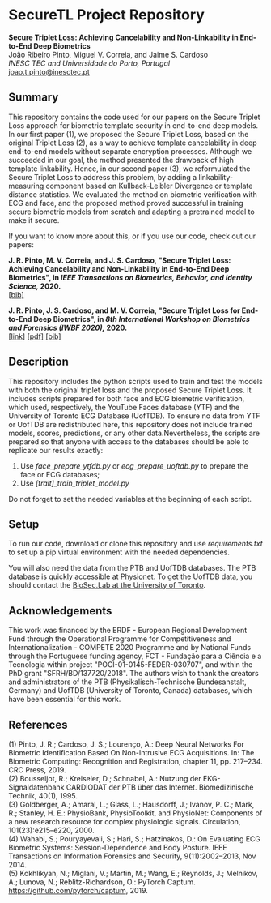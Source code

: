 # SecureTL Project Repository

**Secure Triplet Loss: Achieving Cancelability and Non-Linkability in End-to-End Deep Biometrics**    
João Ribeiro Pinto, Miguel V. Correia, and Jaime S. Cardoso    
*INESC TEC and Universidade do Porto, Portugal*   
joao.t.pinto@inesctec.pt

## Summary
This repository contains the code used for our papers on the Secure Triplet Loss approach for biometric template security in end-to-end deep models. In our first paper (1), we proposed the Secure Triplet Loss, based on the original Triplet Loss (2), as a way to achieve template cancelability in deep end-to-end models without separate encryption processes. Although we succeeded in our goal, the method presented the drawback of high template linkability. Hence, in our second paper (3), we reformulated the Secure Triplet Loss to address this problem, by adding a linkability-measuring component based on Kullback-Leibler Divergence or template distance statistics. We evaluated the method on biometric verification with ECG and face, and the proposed method proved successful in training secure biometric models from scratch and adapting a pretrained model to make it secure.

If you want to know more about this, or if you use our code, check out our papers:  

**J. R. Pinto, M. V. Correia, and J. S. Cardoso, "Secure Triplet Loss: Achieving Cancelability and Non-Linkability in End-to-End Deep Biometrics", in *IEEE Transactions on Biometrics, Behavior, and Identity Science,* 2020.**    
[[bib]](https://github.com/jtrpinto/xECG/blob/master/citation_tbiom.bib)

**J. R. Pinto, J. S. Cardoso, and M. V. Correia, "Secure Triplet Loss for End-to-End Deep Biometrics", in *8th International Workshop on Biometrics and Forensics (IWBF 2020),* 2020.**    
[[link]](https://ieeexplore.ieee.org/document/9107958) [[pdf]](https://jtrpinto.github.io/files/pdf/jpinto2020iwbf.pdf) [[bib]](https://jtrpinto.github.io/files/bibtex/jpinto2020iwbf1.bib)

## Description
This repository includes the python scripts used to train and test the models with both the original triplet loss and the proposed Secure Triplet Loss. It includes scripts prepared for both face and ECG biometric verification, which used, respectively, the YouTube Faces database (YTF) and the University of Toronto ECG Database (UofTDB). To ensure no data from YTF or UofTDB are redistributed here, this repository does not include trained models, scores, predictions, or any other data.Nevertheless, the scripts are prepared so that anyone with access to the databases should be able to replicate our results exactly:
1. Use *face_prepare_ytfdb.py* or *ecg_prepare_uoftdb.py* to prepare the face or ECG databases;
2. Use *[trait]_train_triplet_model.py*

Do not forget to set the needed variables at the beginning of each script.

## Setup
To run our code, download or clone this repository and use *requirements.txt* to set up a pip virtual environment with the needed dependencies.

You will also need the data from the PTB and UofTDB databases. The PTB database is quickly accessible at [Physionet](https://physionet.org/content/ptbdb/1.0.0/). To get the UofTDB data, you should contact the [BioSec.Lab at the University of Toronto](https://www.comm.utoronto.ca/~biometrics/). 

## Acknowledgements
This work was financed by the ERDF - European Regional Development Fund through the Operational Programme for Competitiveness and Internationalization - COMPETE 2020 Programme and by National Funds through the Portuguese funding agency, FCT - Fundação para a Ciência e a Tecnologia within project "POCI-01-0145-FEDER-030707", and within the PhD grant "SFRH/BD/137720/2018". The authors wish to thank the creators and administrators of the PTB (Physikalisch-Technische Bundesanstalt, Germany) and UofTDB (University of Toronto, Canada) databases, which have been essential for this work.

## References
(1) Pinto, J. R.; Cardoso, J. S.; Lourenço, A.: Deep Neural Networks For Biometric Identification Based On Non-Intrusive ECG Acquisitions. In: The Biometric Computing: Recognition and Registration, chapter 11, pp. 217–234. CRC Press, 2019.  
(2) Bousseljot, R.; Kreiseler, D.; Schnabel, A.: Nutzung der EKG-Signaldatenbank CARDIODAT der PTB ̈uber das Internet. Biomedizinische Technik, 40(1), 1995.   
(3) Goldberger, A.; Amaral, L.; Glass, L.; Hausdorff, J.; Ivanov, P. C.; Mark, R.; Stanley, H. E.: PhysioBank, PhysioToolkit, and PhysioNet: Components of a new research resource for complex physiologic signals. Circulation, 101(23):e215–e220, 2000.   
(4) Wahabi, S.; Pouryayevali, S.; Hari, S.; Hatzinakos, D.: On Evaluating ECG Biometric Systems: Session-Dependence and Body Posture. IEEE Transactions on Information Forensics and Security, 9(11):2002–2013, Nov 2014.   
(5) Kokhlikyan, N.; Miglani, V.; Martin, M.; Wang, E.; Reynolds, J.; Melnikov, A.; Lunova, N.; Reblitz-Richardson, O.: PyTorch Captum. https://github.com/pytorch/captum, 2019.






